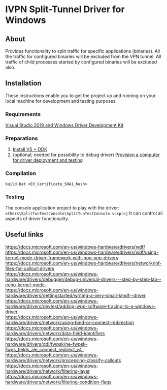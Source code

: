 # IVPN Split-Tunnel Driver for Windows

<a name="about"></a>
## About
Provides functionality to split traffic for specific applications (binaries).
All the traffic for configured binaries will be excluded from the VPN tunnel. All traffic of child processes started by configured binaries will be excluded also.

<a name="installation"></a>
## Installation
These instructions enable you to get the project up and running on your local machine for development and testing purposes.

<a name="requirements"></a>
### Requirements
[Visual Studio 2019 and Windows Driver Development Kit](https://docs.microsoft.com/en-us/windows-hardware/drivers/download-the-wdk)

<a name="preparations"></a>
### Preparations

1) [Install VS + DDK](https://docs.microsoft.com/en-us/windows-hardware/drivers/download-the-wdk)
2) (optional; needed for possibility to debug driver) [Provision a computer for driver deployment and testing](https://docs.microsoft.com/en-us/windows-hardware/drivers/gettingstarted/provision-a-target-computer-wdk-8-1)

<a name="compilation"></a>
### Compilation
`build.bat <EV_Certificate_SHA1_hash>`

<a name="testing"></a>
### Testing
The console application project to play with the driver:
`others\SplitTunTestConsole\SplitTunTestConsole.vcxproj`
It can control all aspects of driver functionality.

<a name="useful_links"></a>
## Useful links
https://docs.microsoft.com/en-us/windows-hardware/drivers/wdf/  
https://docs.microsoft.com/en-us/windows-hardware/drivers/wdf/using-kernel-mode-driver-framework-with-non-pnp-drivers  
https://docs.microsoft.com/en-us/windows-hardware/drivers/network/inf-files-for-callout-drivers  
https://docs.microsoft.com/en-us/windows-hardware/drivers/debugger/debug-universal-drivers---step-by-step-lab--echo-kernel-mode-  
https://docs.microsoft.com/en-us/windows-hardware/drivers/gettingstarted/writing-a-very-small-kmdf--driver  
https://docs.microsoft.com/en-us/windows-hardware/drivers/devtest/adding-wpp-software-tracing-to-a-windows-driver  
https://docs.microsoft.com/en-us/windows-hardware/drivers/network/using-bind-or-connect-redirection  
https://docs.microsoft.com/en-us/windows-hardware/drivers/network/data-field-identifiers  
https://docs.microsoft.com/en-us/windows-hardware/drivers/ddi/fwpsk/ne-fwpsk-fwps_fields_ale_connect_redirect_v4_  
https://docs.microsoft.com/en-us/windows-hardware/drivers/network/processing-classify-callouts  
https://docs.microsoft.com/en-us/windows-hardware/drivers/network/filtering-layer  
https://docs.microsoft.com/en-us/windows-hardware/drivers/network/filtering-condition-flags  
